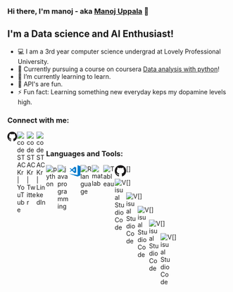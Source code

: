 ### Hi there, I'm manoj - aka [Manoj Uppala][github] 👋

## I'm a Data science and AI Enthusiast!

- 💻 I am a 3rd year computer science undergrad at Lovely Professional University.
- 🔭 Currently pursuing a course on coursera [Data analysis with python][coursera]!
- 🌱 I’m currently learning to learn.
- 🥅 API's are fun.
- ⚡ Fun fact: Learning something new everyday keps my dopamine levels high.

### Connect with me:

[<img align="left" alt="codeSTACKr.com" width="22px" src="https://raw.githubusercontent.com/github/explore/78df643247d429f6cc873026c0622819ad797942/topics/github/github.png" />][github]
[<img align="left" alt="codeSTACKr | YouTube" width="22px" src="https://cdn.jsdelivr.net/npm/simple-icons@v3/icons/youtube.svg" />][youtube]
[<img align="left" alt="codeSTACKr | Twitter" width="22px" src="https://cdn.jsdelivr.net/npm/simple-icons@v3/icons/twitter.svg" />][twitter]
[<img align="left" alt="codeSTACKr | LinkedIn" width="22px" src="https://cdn.jsdelivr.net/npm/simple-icons@v3/icons/linkedin.svg" />][linkedin]

<br />

### Languages and Tools:

[<img align="left" alt="python" width="26px" src="https://github.com/manojuppala/github-images/blob/master/.github/images/1024px-Python-logo-notext.svg.png" />][python]

[<img align="left" alt="java programming" width="26px" src="https://github.com/manojuppala/github-images/blob/master/.github/images/unnamed.png" />][java]

[<img align="left" alt="Visual Studio Code" width="26px" src="https://raw.githubusercontent.com/github/explore/80688e429a7d4ef2fca1e82350fe8e3517d3494d/topics/visual-studio-code/visual-studio-code.png" />][vscode]

[<img align="left" alt="R language" width="26px" src="https://github.com/manojuppala/github-images/blob/master/.github/images/724px-R_logo.svg.png" />][rlang]

[<img align="left" alt="matlab" width="26px" src="https://github.com/manojuppala/github-images/blob/master/.github/images/Matlab_Logo.png" />][matlab]

[<img align="left" alt="Tableau" width="26px" src="https://github.com/manojuppala/github-images/blob/master/.github/images/251-2515658_tableau-logo-logo-tableau-software-transparent-hd-png.png" />][tableau]

[<img align="left" alt="Visual Studio Code" width="26px" src="https://raw.githubusercontent.com/github/explore/78df643247d429f6cc873026c0622819ad797942/topics/github/github.png" />]

[<img align="left" alt="Visual Studio Code" width="26px" src="https://github.com/manojuppala/github-images/blob/master/.github/images/Git-Icon-1788C.png" />]

[<img align="left" alt="Visual Studio Code" width="26px" src="https://github.com/manojuppala/github-images/blob/master/.github/images/306px-ISO_C%2B%2B_Logo.svg.png" />]

[<img align="left" alt="Visual Studio Code" width="26px" src="https://github.com/manojuppala/github-images/blob/master/.github/images/c-programming.png" />]

[<img align="left" alt="Visual Studio Code" width="26px" src="https://github.com/manojuppala/github-images/blob/master/.github/images/html5-logo-opencode-css-8.png" />]

[<img align="left" alt="Visual Studio Code" width="26px" src="https://github.com/manojuppala/github-images/blob/master/.github/images/512px-HTML5_logo_and_wordmark.svg.png" />]


<br />
<br />

[github]: https://github.com/manojuppala
[twitter]: https://twitter.com/Manoj_0863
[youtube]: https://www.youtube.com/channel/UCX93oEN0tza6KfuAWfI61vQ
[linkedin]: https://www.linkedin.com/in/manoj-uppala-1a8b33169/
[coursera]: https://www.coursera.org/learn/data-analysis-with-python
[vscode]: https://code.visualstudio.com/
[python]: https://www.python.org/doc/
[java]: https://docs.oracle.com/en/java/
[rlang]: https://github.com/manojuppala/R-programming
[matlab]: https://www.mathworks.com/products/matlab.html
[tableau]: https://www.tableau.com/ 